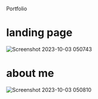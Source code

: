 Portfolio
# landing page
![Screenshot 2023-10-03 050743](https://github.com/iAdtya/portfolio-2022-/assets/93979441/39d26aed-c6cd-4535-a8f1-acb3f4c5d8e9)
# about me
![Screenshot 2023-10-03 050810](https://github.com/iAdtya/portfolio-2022-/assets/93979441/b5431496-dd12-489d-94ab-21f548efeb97)

